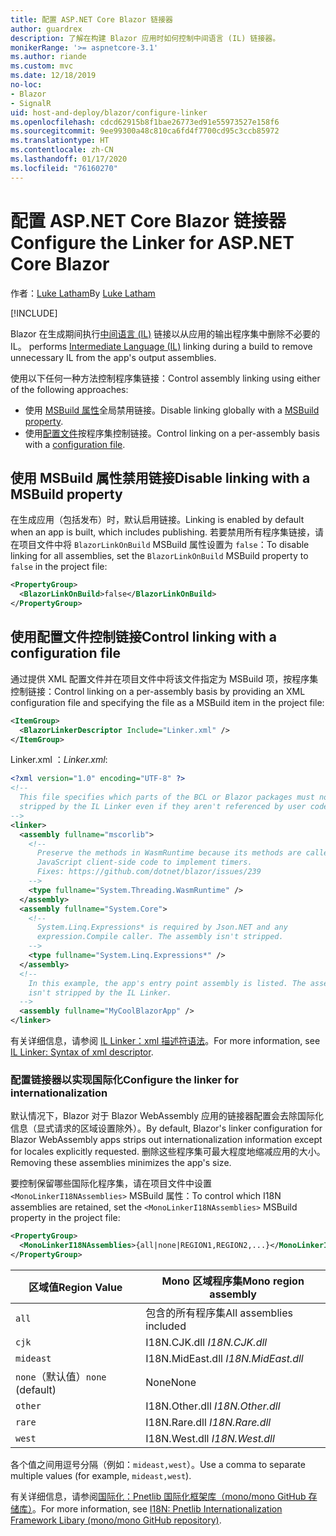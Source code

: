 ```yaml
---
title: 配置 ASP.NET Core Blazor 链接器
author: guardrex
description: 了解在构建 Blazor 应用时如何控制中间语言 (IL) 链接器。
monikerRange: '>= aspnetcore-3.1'
ms.author: riande
ms.custom: mvc
ms.date: 12/18/2019
no-loc:
- Blazor
- SignalR
uid: host-and-deploy/blazor/configure-linker
ms.openlocfilehash: cdcd62915b8f1bae26773ed91e55973527e158f6
ms.sourcegitcommit: 9ee99300a48c810ca6fd4f7700cd95c3ccb85972
ms.translationtype: HT
ms.contentlocale: zh-CN
ms.lasthandoff: 01/17/2020
ms.locfileid: "76160270"
---
```

# <a name="configure-the-linker-for-aspnet-core-opno-locblazor"></a><span data-ttu-id="ebd3a-103">配置 ASP.NET Core Blazor 链接器</span><span class="sxs-lookup"><span data-stu-id="ebd3a-103">Configure the Linker for ASP.NET Core Blazor</span></span>

<span data-ttu-id="ebd3a-104">作者：[Luke Latham](https://github.com/guardrex)</span><span class="sxs-lookup"><span data-stu-id="ebd3a-104">By [Luke Latham](https://github.com/guardrex)</span></span>

[!INCLUDE[](~/includes/blazorwasm-preview-notice.md)]

Blazor<span data-ttu-id="ebd3a-105"> 在生成期间执行[中间语言 (IL)](/dotnet/standard/managed-code#intermediate-language--execution) 链接以从应用的输出程序集中删除不必要的 IL。</span><span class="sxs-lookup"><span data-stu-id="ebd3a-105"> performs [Intermediate Language (IL)](/dotnet/standard/managed-code#intermediate-language--execution) linking during a build to remove unnecessary IL from the app's output assemblies.</span></span>

<span data-ttu-id="ebd3a-106">使用以下任何一种方法控制程序集链接：</span><span class="sxs-lookup"><span data-stu-id="ebd3a-106">Control assembly linking using either of the following approaches:</span></span>

* <span data-ttu-id="ebd3a-107">使用 [MSBuild 属性](#disable-linking-with-a-msbuild-property)全局禁用链接。</span><span class="sxs-lookup"><span data-stu-id="ebd3a-107">Disable linking globally with a [MSBuild property](#disable-linking-with-a-msbuild-property).</span></span>
* <span data-ttu-id="ebd3a-108">使用[配置文件](#control-linking-with-a-configuration-file)按程序集控制链接。</span><span class="sxs-lookup"><span data-stu-id="ebd3a-108">Control linking on a per-assembly basis with a [configuration file](#control-linking-with-a-configuration-file).</span></span>

## <a name="disable-linking-with-a-msbuild-property"></a><span data-ttu-id="ebd3a-109">使用 MSBuild 属性禁用链接</span><span class="sxs-lookup"><span data-stu-id="ebd3a-109">Disable linking with a MSBuild property</span></span>

<span data-ttu-id="ebd3a-110">在生成应用（包括发布）时，默认启用链接。</span><span class="sxs-lookup"><span data-stu-id="ebd3a-110">Linking is enabled by default when an app is built, which includes publishing.</span></span> <span data-ttu-id="ebd3a-111">若要禁用所有程序集链接，请在项目文件中将 `BlazorLinkOnBuild` MSBuild 属性设置为 `false`：</span><span class="sxs-lookup"><span data-stu-id="ebd3a-111">To disable linking for all assemblies, set the `BlazorLinkOnBuild` MSBuild property to `false` in the project file:</span></span>

```xml
<PropertyGroup>
  <BlazorLinkOnBuild>false</BlazorLinkOnBuild>
</PropertyGroup>
```

## <a name="control-linking-with-a-configuration-file"></a><span data-ttu-id="ebd3a-112">使用配置文件控制链接</span><span class="sxs-lookup"><span data-stu-id="ebd3a-112">Control linking with a configuration file</span></span>

<span data-ttu-id="ebd3a-113">通过提供 XML 配置文件并在项目文件中将该文件指定为 MSBuild 项，按程序集控制链接：</span><span class="sxs-lookup"><span data-stu-id="ebd3a-113">Control linking on a per-assembly basis by providing an XML configuration file and specifying the file as a MSBuild item in the project file:</span></span>

```xml
<ItemGroup>
  <BlazorLinkerDescriptor Include="Linker.xml" />
</ItemGroup>
```

<span data-ttu-id="ebd3a-114">Linker.xml  ：</span><span class="sxs-lookup"><span data-stu-id="ebd3a-114">*Linker.xml*:</span></span>

```xml
<?xml version="1.0" encoding="UTF-8" ?>
<!--
  This file specifies which parts of the BCL or Blazor packages must not be
  stripped by the IL Linker even if they aren't referenced by user code.
-->
<linker>
  <assembly fullname="mscorlib">
    <!--
      Preserve the methods in WasmRuntime because its methods are called by 
      JavaScript client-side code to implement timers.
      Fixes: https://github.com/dotnet/blazor/issues/239
    -->
    <type fullname="System.Threading.WasmRuntime" />
  </assembly>
  <assembly fullname="System.Core">
    <!--
      System.Linq.Expressions* is required by Json.NET and any 
      expression.Compile caller. The assembly isn't stripped.
    -->
    <type fullname="System.Linq.Expressions*" />
  </assembly>
  <!--
    In this example, the app's entry point assembly is listed. The assembly
    isn't stripped by the IL Linker.
  -->
  <assembly fullname="MyCoolBlazorApp" />
</linker>
```

<span data-ttu-id="ebd3a-115">有关详细信息，请参阅 [IL Linker：xml 描述符语法](https://github.com/mono/linker/blob/master/src/linker/README.md#syntax-of-xml-descriptor)。</span><span class="sxs-lookup"><span data-stu-id="ebd3a-115">For more information, see [IL Linker: Syntax of xml descriptor](https://github.com/mono/linker/blob/master/src/linker/README.md#syntax-of-xml-descriptor).</span></span>

### <a name="configure-the-linker-for-internationalization"></a><span data-ttu-id="ebd3a-116">配置链接器以实现国际化</span><span class="sxs-lookup"><span data-stu-id="ebd3a-116">Configure the linker for internationalization</span></span>

<span data-ttu-id="ebd3a-117">默认情况下，Blazor 对于 Blazor WebAssembly 应用的链接器配置会去除国际化信息（显式请求的区域设置除外）。</span><span class="sxs-lookup"><span data-stu-id="ebd3a-117">By default, Blazor's linker configuration for Blazor WebAssembly apps strips out internationalization information except for locales explicitly requested.</span></span> <span data-ttu-id="ebd3a-118">删除这些程序集可最大程度地缩减应用的大小。</span><span class="sxs-lookup"><span data-stu-id="ebd3a-118">Removing these assemblies minimizes the app's size.</span></span>

<span data-ttu-id="ebd3a-119">要控制保留哪些国际化程序集，请在项目文件中设置 `<MonoLinkerI18NAssemblies>` MSBuild 属性：</span><span class="sxs-lookup"><span data-stu-id="ebd3a-119">To control which I18N assemblies are retained, set the `<MonoLinkerI18NAssemblies>` MSBuild property in the project file:</span></span>

```xml
<PropertyGroup>
  <MonoLinkerI18NAssemblies>{all|none|REGION1,REGION2,...}</MonoLinkerI18NAssemblies>
</PropertyGroup>
```

| <span data-ttu-id="ebd3a-120">区域值</span><span class="sxs-lookup"><span data-stu-id="ebd3a-120">Region Value</span></span>     | <span data-ttu-id="ebd3a-121">Mono 区域程序集</span><span class="sxs-lookup"><span data-stu-id="ebd3a-121">Mono region assembly</span></span>    |
| ---------------- | ----------------------- |
| `all`            | <span data-ttu-id="ebd3a-122">包含的所有程序集</span><span class="sxs-lookup"><span data-stu-id="ebd3a-122">All assemblies included</span></span> |
| `cjk`            | <span data-ttu-id="ebd3a-123">I18N.CJK.dll </span><span class="sxs-lookup"><span data-stu-id="ebd3a-123">*I18N.CJK.dll*</span></span>          |
| `mideast`        | <span data-ttu-id="ebd3a-124">I18N.MidEast.dll </span><span class="sxs-lookup"><span data-stu-id="ebd3a-124">*I18N.MidEast.dll*</span></span>      |
| <span data-ttu-id="ebd3a-125">`none`（默认值）</span><span class="sxs-lookup"><span data-stu-id="ebd3a-125">`none` (default)</span></span> | <span data-ttu-id="ebd3a-126">None</span><span class="sxs-lookup"><span data-stu-id="ebd3a-126">None</span></span>                    |
| `other`          | <span data-ttu-id="ebd3a-127">I18N.Other.dll </span><span class="sxs-lookup"><span data-stu-id="ebd3a-127">*I18N.Other.dll*</span></span>        |
| `rare`           | <span data-ttu-id="ebd3a-128">I18N.Rare.dll </span><span class="sxs-lookup"><span data-stu-id="ebd3a-128">*I18N.Rare.dll*</span></span>         |
| `west`           | <span data-ttu-id="ebd3a-129">I18N.West.dll </span><span class="sxs-lookup"><span data-stu-id="ebd3a-129">*I18N.West.dll*</span></span>         |

<span data-ttu-id="ebd3a-130">各个值之间用逗号分隔（例如：`mideast,west`）。</span><span class="sxs-lookup"><span data-stu-id="ebd3a-130">Use a comma to separate multiple values (for example, `mideast,west`).</span></span>

<span data-ttu-id="ebd3a-131">有关详细信息，请参阅[国际化：Pnetlib 国际化框架库（mono/mono GitHub 存储库）](https://github.com/mono/mono/tree/master/mcs/class/I18N)。</span><span class="sxs-lookup"><span data-stu-id="ebd3a-131">For more information, see [I18N: Pnetlib Internationalization Framework Libary (mono/mono GitHub repository)](https://github.com/mono/mono/tree/master/mcs/class/I18N).</span></span>
